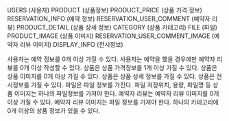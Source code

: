 USERS (사용자)
PRODUCT (상품정보)
PRODUCT_PRICE (상품 가격 정보)
RESERVATION_INFO (예약 정보)
RESERVATION_USER_COMMENT (예약자 리뷰)
PRODUCT_DETAIL (상품 상세 정보)
CATEGORY (상품 카테고리)
FILE (파일)
PRODUCT_IMAGE (상품 이미지)
RESERVATION_USER_COMMENT_IMAGE (예약자 리뷰 이미지)
DISPLAY_INFO (전시정보)

사용자는 예약 정보를 0개 이상 가질 수 있다.
사용자는 예약을 했을 경우에만 예약자 리뷰를 0개 이상 작성할 수 있다.
상품은 상품 가격정보를 1개 이상 가질 수 있다.
상품은 상품 이미지를 0개 이상 가질 수 있다.
상품은 상품 상세 정보를 가질 수 있다.
상품은 전시정보를 가질 수 있다.
파일은 파일 정보를 가진다. 파일 저장위치, 용량, 파일명 등
상품 이미지는 하나의 파일정보를 가져야 한다.
예약자 리뷰는 예약자 리뷰 이미지를 0개 이상 가질 수 있다.
예약자 리뷰 이미지는 파일 정보를 가져야 한다.
하나의 카테고리에 0개 이상의 상품 정보가 있을 수 있다.
